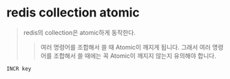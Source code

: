 # redis collection atomic

> redis의 collection은 atomic하게 동작한다.
>
> > 여러 명령어를 조합해서 쓸 때 Atomic이 깨지게 됩니다. 그래서 여러 명령어를 조합해서 쓸 때에는 꼭 Atomic이 깨지지 않는지 유의해야 합니다.

```sh
INCR key
```

